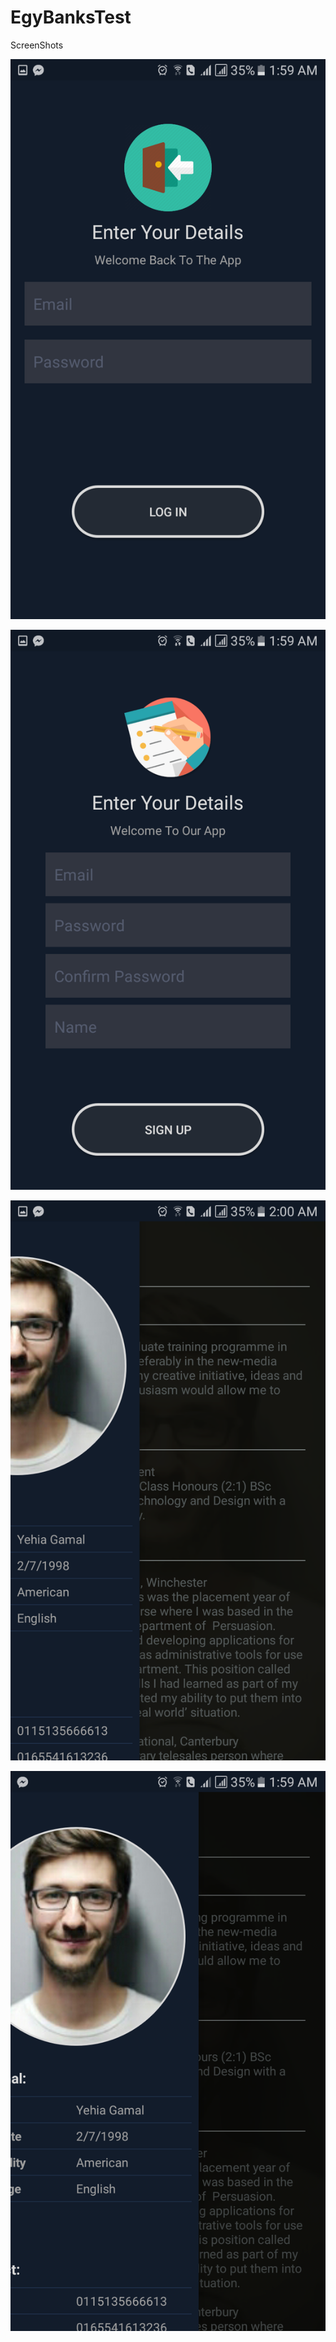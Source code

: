 # EgyBanksTest

ScreenShots

![Login screen](/Screenshot_20180820-015945.png?raw=true "Login screen")

![Sign up screen](/Screenshot_20180820-015951.png?raw=true "Sign up screen")

![Resume screen](/Screenshot_20180820-020018.png?raw=true "Resume screen")

![Resume screen](/Screenshot_20180820-015933.png?raw=true "Resume screen")


